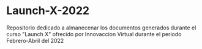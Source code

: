 # Launch-X-2022
Repositorio dedicado a almanecenar los documentos generados durante el curso "Launch X" ofrecido por Innovaccion Virtual durante el periodo Febrero-Abril del 2022
